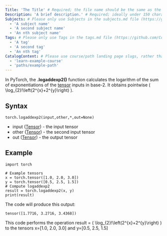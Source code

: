 ```yaml
---
Title: 'The Title' # Required; the file name should be the same as the title, but lowercase, with dashes instead of spaces, and all punctuation removed
Description: 'A brief description.' # Required; ideally under 150 characters and starts with a present-tense verb (used in search engine results and content previews)
Subjects: # Please only use Subjects in the subjects.md file (https://github.com/Codecademy/docs/blob/main/documentation/subjects.md). If that list feels insufficient, feel free to create a new Subject and add it to subjects.md in your PR!
  - 'A subject name'
  - 'A second subject name'
  - 'An nth subject name'
Tags: # Please only use Tags in the tags.md file (https://github.com/Codecademy/docs/blob/main/documentation/tags.md). If that list feels insufficient, feel free to create a new Tag and add it to tags.md in your PR!
  - 'A tag'
  - 'A second tag'
  - 'An nth tag'
CatalogContent: # Please use course/path landing page slugs, rather than linking to individual content items. If listing multiple items, please put the most relevant one first
  - 'learn-example-course'
  - 'paths/example-path'
---
```


In PyTorch, the **.logaddexp2()** function calculates the logarithm of the sum of exponentiations of the [tensor](https://www.codecademy.com/resources/docs/pytorch/tensors) inputs in base-2. It obtains pointwise \( \log_{2}\!\left(2^{x}+2^{y}\right) \).

## Syntax

```pseudo
torch.logaddexp2(input,other,*,out=None)
```
- input ([Tensor](https://www.codecademy.com/resources/docs/pytorch/tensors)) - the input tensor
- other ([Tensor](https://www.codecademy.com/resources/docs/pytorch/tensors)) - the second input tensor
- out ([Tensor](https://www.codecademy.com/resources/docs/pytorch/tensors)) - the output tensor

## Example
```pseudo
import torch

# Example tensors
x = torch.tensor([1.0, 2.0, 3.0])
y = torch.tensor([0.5, 2.5, 1.5])
# Compute logaddexp2
result = torch.logaddexp2(x, y)
print(result)
```
The code will produce this output:
```pseudo
tensor([1.7716, 3.2716, 3.4368])
```
This code performs the operation result = \( \log_{2}\!\left(2^{x}+2^{y}\right) \) to the tensors x=[1.0, 2.0, 3.0] and y=[0.5, 2.5, 1.5]
